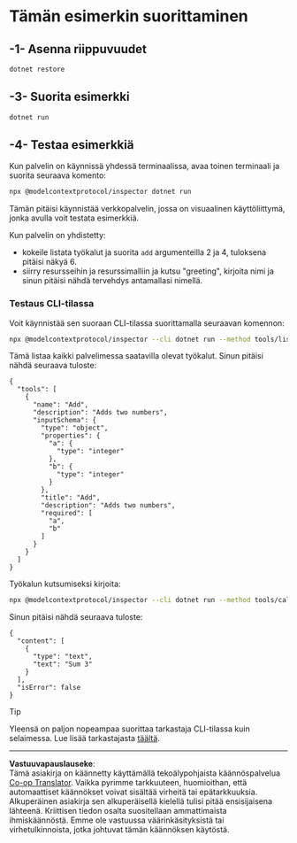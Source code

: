 <!--
CO_OP_TRANSLATOR_METADATA:
{
  "original_hash": "92af35e8c34923031f3d228dffad9ebb",
  "translation_date": "2025-09-03T16:11:27+00:00",
  "source_file": "03-GettingStarted/01-first-server/solution/dotnet/README.md",
  "language_code": "fi"
}
-->
# Tämän esimerkin suorittaminen

## -1- Asenna riippuvuudet

```bash
dotnet restore
```

## -3- Suorita esimerkki

```bash
dotnet run
```

## -4- Testaa esimerkkiä

Kun palvelin on käynnissä yhdessä terminaalissa, avaa toinen terminaali ja suorita seuraava komento:

```bash
npx @modelcontextprotocol/inspector dotnet run
```

Tämän pitäisi käynnistää verkkopalvelin, jossa on visuaalinen käyttöliittymä, jonka avulla voit testata esimerkkiä.

Kun palvelin on yhdistetty:

- kokeile listata työkalut ja suorita `add` argumenteilla 2 ja 4, tuloksena pitäisi näkyä 6.
- siirry resursseihin ja resurssimalliin ja kutsu "greeting", kirjoita nimi ja sinun pitäisi nähdä tervehdys antamallasi nimellä.

### Testaus CLI-tilassa

Voit käynnistää sen suoraan CLI-tilassa suorittamalla seuraavan komennon:

```bash
npx @modelcontextprotocol/inspector --cli dotnet run --method tools/list
```

Tämä listaa kaikki palvelimessa saatavilla olevat työkalut. Sinun pitäisi nähdä seuraava tuloste:

```text
{
  "tools": [
    {
      "name": "Add",
      "description": "Adds two numbers",
      "inputSchema": {
        "type": "object",
        "properties": {
          "a": {
            "type": "integer"
          },
          "b": {
            "type": "integer"
          }
        },
        "title": "Add",
        "description": "Adds two numbers",
        "required": [
          "a",
          "b"
        ]
      }
    }
  ]
}
```

Työkalun kutsumiseksi kirjoita:

```bash
npx @modelcontextprotocol/inspector --cli dotnet run --method tools/call --tool-name Add --tool-arg a=1 --tool-arg b=2
```

Sinun pitäisi nähdä seuraava tuloste:

```text
{
  "content": [
    {
      "type": "text",
      "text": "Sum 3"
    }
  ],
  "isError": false
}
```

> [!TIP]
> Yleensä on paljon nopeampaa suorittaa tarkastaja CLI-tilassa kuin selaimessa.
> Lue lisää tarkastajasta [täältä](https://github.com/modelcontextprotocol/inspector).

---

**Vastuuvapauslauseke**:  
Tämä asiakirja on käännetty käyttämällä tekoälypohjaista käännöspalvelua [Co-op Translator](https://github.com/Azure/co-op-translator). Vaikka pyrimme tarkkuuteen, huomioithan, että automaattiset käännökset voivat sisältää virheitä tai epätarkkuuksia. Alkuperäinen asiakirja sen alkuperäisellä kielellä tulisi pitää ensisijaisena lähteenä. Kriittisen tiedon osalta suositellaan ammattimaista ihmiskäännöstä. Emme ole vastuussa väärinkäsityksistä tai virhetulkinnoista, jotka johtuvat tämän käännöksen käytöstä.